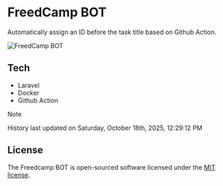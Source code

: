 # FreedCamp BOT

Automatically assign an ID before the task title based on Github Action.

![FreedCamp BOT](https://repository-images.githubusercontent.com/737932867/7d34798b-2680-471c-b089-a78a718d3d6a)

## Tech

- Laravel
- Docker
- Github Action

> [!NOTE]  
> History last updated on Saturday, October 18th, 2025, 12:29:12 PM

## License

The Freedcamp BOT is open-sourced software licensed under the [MIT license](https://opensource.org/licenses/MIT).
